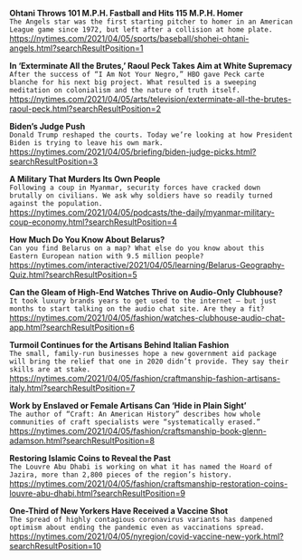 **Ohtani Throws 101 M.P.H. Fastball and Hits 115 M.P.H. Homer**\
`The Angels star was the first starting pitcher to homer in an American League game since 1972, but left after a collision at home plate.`\
https://nytimes.com/2021/04/05/sports/baseball/shohei-ohtani-angels.html?searchResultPosition=1

**In ‘Exterminate All the Brutes,’ Raoul Peck Takes Aim at White Supremacy**\
`After the success of “I Am Not Your Negro,” HBO gave Peck carte blanche for his next big project. What resulted is a sweeping meditation on colonialism and the nature of truth itself.`\
https://nytimes.com/2021/04/05/arts/television/exterminate-all-the-brutes-raoul-peck.html?searchResultPosition=2

**Biden’s Judge Push**\
`Donald Trump reshaped the courts. Today we’re looking at how President Biden is trying to leave his own mark.`\
https://nytimes.com/2021/04/05/briefing/biden-judge-picks.html?searchResultPosition=3

**A Military That Murders Its Own People**\
`Following a coup in Myanmar, security forces have cracked down brutally on civilians. We ask why soldiers have so readily turned against the population.`\
https://nytimes.com/2021/04/05/podcasts/the-daily/myanmar-military-coup-economy.html?searchResultPosition=4

**How Much Do You Know About Belarus?**\
`Can you find Belarus on a map? What else do you know about this Eastern European nation with 9.5 million people?`\
https://nytimes.com/interactive/2021/04/05/learning/Belarus-Geography-Quiz.html?searchResultPosition=5

**Can the Gleam of High-End Watches Thrive on Audio-Only Clubhouse?**\
`It took luxury brands years to get used to the internet — but just months to start talking on the audio chat site. Are they a fit?`\
https://nytimes.com/2021/04/05/fashion/watches-clubhouse-audio-chat-app.html?searchResultPosition=6

**Turmoil Continues for the Artisans Behind Italian Fashion**\
`The small, family-run businesses hope a new government aid package will bring the relief that one in 2020 didn’t provide. They say their skills are at stake.`\
https://nytimes.com/2021/04/05/fashion/craftmanship-fashion-artisans-italy.html?searchResultPosition=7

**Work by Enslaved or Female Artisans Can ‘Hide in Plain Sight’**\
`The author of “Craft: An American History” describes how whole communities of craft specialists were “systematically erased.”`\
https://nytimes.com/2021/04/05/fashion/craftsmanship-book-glenn-adamson.html?searchResultPosition=8

**Restoring Islamic Coins to Reveal the Past**\
`The Louvre Abu Dhabi is working on what it has named the Hoard of Jazira, more than 2,800 pieces of the region’s history.`\
https://nytimes.com/2021/04/05/fashion/craftsmanship-restoration-coins-louvre-abu-dhabi.html?searchResultPosition=9

**One-Third of New Yorkers Have Received a Vaccine Shot**\
`The spread of highly contagious coronavirus variants has dampened optimism about ending the pandemic even as vaccinations spread.`\
https://nytimes.com/2021/04/05/nyregion/covid-vaccine-new-york.html?searchResultPosition=10

